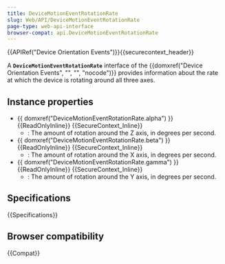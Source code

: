 ```yaml
---
title: DeviceMotionEventRotationRate
slug: Web/API/DeviceMotionEventRotationRate
page-type: web-api-interface
browser-compat: api.DeviceMotionEventRotationRate
---
```


{{APIRef("Device Orientation Events")}}{{securecontext_header}}

A **`DeviceMotionEventRotationRate`** interface of the {{domxref("Device Orientation Events", "", "", "nocode")}} provides information about the rate at which the device is rotating around all three axes.

## Instance properties

- {{ domxref("DeviceMotionEventRotationRate.alpha") }} {{ReadOnlyInline}} {{SecureContext_Inline}}
  - : The amount of rotation around the Z axis, in degrees per second.
- {{ domxref("DeviceMotionEventRotationRate.beta") }} {{ReadOnlyInline}} {{SecureContext_Inline}}
  - : The amount of rotation around the X axis, in degrees per second.
- {{ domxref("DeviceMotionEventRotationRate.gamma") }} {{ReadOnlyInline}} {{SecureContext_Inline}}
  - : The amount of rotation around the Y axis, in degrees per second.

## Specifications

{{Specifications}}

## Browser compatibility

{{Compat}}
